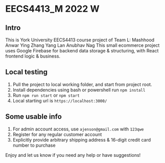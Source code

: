 # EECS4413_M 2022 W

## Intro
This is York University EECS4413 course project of Team L:
Mashhood Anwar
Ying Zhang
Yang Lan
Anubhav Nag
This small ecommerce project uses Google Firebase for backend data storage & structuring, with React frontend logic & business.

## Local testing
1. Pull the project to local working folder, and start from project root.
2. Install dependencies using bash or powershell run `npm install`
3. Run `npm run start` or `npm start`
4. Local starting url is `https://localhost:3000/`

## Some usable info
1. For admin account access, use `ajenson@gmail.com` with `123qwe`
2. Register for any regular customer account
3. Explicitly provide arbitrary shipping address & 16-digit credit card number to purchase

Enjoy and let us know if you need any help or have suggestions!
